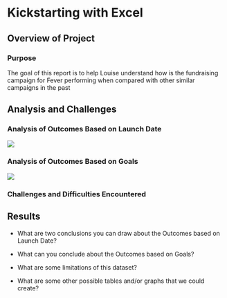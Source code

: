 # Kickstarting with Excel

## Overview of Project

### Purpose
The goal of this report is to help Louise understand how is the fundraising campaign for Fever performing when compared with other similar campaigns in the past

## Analysis and Challenges

### Analysis of Outcomes Based on Launch Date

<img src="https://github.com/lalittoshniwal/kickstarter-analysis/tree/main/Resources/Theater_Outcomes_vs_Launch.png">

### Analysis of Outcomes Based on Goals

<img src="https://github.com/lalittoshniwal/kickstarter-analysis/tree/main/Resources/Outcomes_vs_Goals.png">

### Challenges and Difficulties Encountered

## Results

- What are two conclusions you can draw about the Outcomes based on Launch Date?

- What can you conclude about the Outcomes based on Goals?

- What are some limitations of this dataset?

- What are some other possible tables and/or graphs that we could create?
